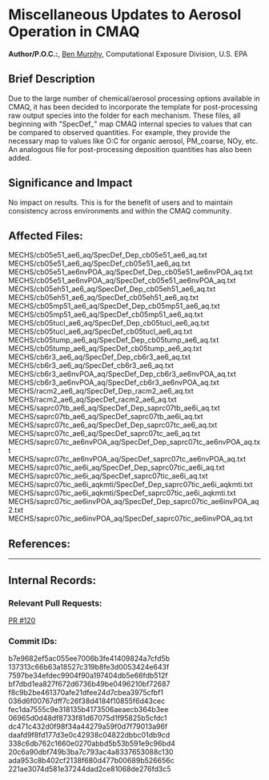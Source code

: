 # Miscellaneous Updates to Aerosol Operation in CMAQ

**Author/P.O.C.:**, [Ben Murphy](mailto:murphy.benjamin@epa.gov), Computational Exposure Division, U.S. EPA

## Brief Description 
  Due to the large number of chemical/aerosol processing options available in CMAQ, it has been decided to incorporate the template for post-processing raw output species into the folder for each mechanism. These files, all beginning with "SpecDef\_" map CMAQ internal species to values that can be compared to observed quantities. For example, they provide the necessary map to values like O:C for organic aerosol, PM_coarse, NOy, etc. An analogous file for post-processing deposition quantities has also been added.

## Significance and Impact

No impact on results. This is for the benefit of users and to maintain consistency across environments and within the CMAQ community.

## Affected Files:
  MECHS/cb05e51_ae6_aq/SpecDef_Dep_cb05e51_ae6_aq.txt  
  MECHS/cb05e51_ae6_aq/SpecDef_cb05e51_ae6_aq.txt  
  MECHS/cb05e51_ae6nvPOA_aq/SpecDef_Dep_cb05e51_ae6nvPOA_aq.txt  
  MECHS/cb05e51_ae6nvPOA_aq/SpecDef_cb05e51_ae6nvPOA_aq.txt  
  MECHS/cb05eh51_ae6_aq/SpecDef_Dep_cb05eh51_ae6_aq.txt  
  MECHS/cb05eh51_ae6_aq/SpecDef_cb05eh51_ae6_aq.txt  
  MECHS/cb05mp51_ae6_aq/SpecDef_Dep_cb05mp51_ae6_aq.txt  
  MECHS/cb05mp51_ae6_aq/SpecDef_cb05mp51_ae6_aq.txt  
  MECHS/cb05tucl_ae6_aq/SpecDef_Dep_cb05tucl_ae6_aq.txt  
  MECHS/cb05tucl_ae6_aq/SpecDef_cb05tucl_ae6_aq.txt  
  MECHS/cb05tump_ae6_aq/SpecDef_Dep_cb05tump_ae6_aq.txt  
  MECHS/cb05tump_ae6_aq/SpecDef_cb05tump_ae6_aq.txt  
  MECHS/cb6r3_ae6_aq/SpecDef_Dep_cb6r3_ae6_aq.txt  
  MECHS/cb6r3_ae6_aq/SpecDef_cb6r3_ae6_aq.txt  
  MECHS/cb6r3_ae6nvPOA_aq/SpecDef_Dep_cb6r3_ae6nvPOA_aq.txt  
  MECHS/cb6r3_ae6nvPOA_aq/SpecDef_cb6r3_ae6nvPOA_aq.txt  
  MECHS/racm2_ae6_aq/SpecDef_Dep_racm2_ae6_aq.txt  
  MECHS/racm2_ae6_aq/SpecDef_racm2_ae6_aq.txt  
  MECHS/saprc07tb_ae6_aq/SpecDef_Dep_saprc07tb_ae6i_aq.txt  
  MECHS/saprc07tb_ae6_aq/SpecDef_saprc07tb_ae6i_aq.txt  
  MECHS/saprc07tc_ae6_aq/SpecDef_Dep_saprc07tc_ae6_aq.txt  
  MECHS/saprc07tc_ae6_aq/SpecDef_saprc07tc_ae6_aq.txt  
  MECHS/saprc07tc_ae6nvPOA_aq/SpecDef_Dep_saprc07tc_ae6nvPOA_aq.txt  
  MECHS/saprc07tc_ae6nvPOA_aq/SpecDef_saprc07tc_ae6nvPOA_aq.txt  
  MECHS/saprc07tic_ae6i_aq/SpecDef_Dep_saprc07tic_ae6i_aq.txt  
  MECHS/saprc07tic_ae6i_aq/SpecDef_saprc07tic_ae6i_aq.txt  
  MECHS/saprc07tic_ae6i_aqkmti/SpecDef_Dep_saprc07tic_ae6i_aqkmti.txt  
  MECHS/saprc07tic_ae6i_aqkmti/SpecDef_saprc07tic_ae6i_aqkmti.txt  
  MECHS/saprc07tic_ae6invPOA_aq/SpecDef_Dep_saprc07tic_ae6invPOA_aq2.txt  
  MECHS/saprc07tic_ae6invPOA_aq/SpecDef_saprc07tic_ae6invPOA_aq.txt  

## References: 

-----
## Internal Records:

### Relevant Pull Requests:   
  [PR #120](/usepa/cmaq_dev/pull/120)

### Commit IDs:
  b7e9682ef5ac055ee7006b3fe41409824a7cfd5b  
  137313c66b63a18527c319b8fe3d0053424e643f  
  7597be34efdec9904f90a197404db5e66fdb512f  
  bf7dbd1ea827f672d6736b49be0496210bf72687  
  f8c9b2be461370afe21dfee24d7cbea3975cfbf1  
  036d6f00767dff7c26f38d4184f10855f6d43cec  
  fec1da7555c9e318135b4173506aeaecb364b3ee  
  06965d0d48df8733f81d67075d1f95825b5cfdc1  
  dc471c432d0f98f34a44279a59f0d7f79013a96f  
  daafd9f8fd177d3e0c42938c04822dbbc01db9cd  
  338c6db762c1660e0270abbd5b53b591e9c96bd4  
  20c6a90dbf749b3ba7c793ac4a8337653088c130  
  ada953c8b402cf2138f680d477b00689b526656c  
  221ae3074d581e37244dad2ce81068de276fd3c5  

